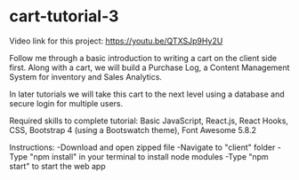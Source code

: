 # cart-tutorial-3


Video link for this project: https://youtu.be/QTXSJp9Hy2U

Follow me through a basic introduction to writing a cart on the client side first. Along with a cart, we will build a Purchase Log, a Content Management System for inventory and Sales Analytics.

 In later tutorials we will take this cart to the next level using a database and secure login for multiple users.
 
Required skills to complete tutorial: Basic JavaScript, React.js, React Hooks, CSS, Bootstrap 4 (using a Bootswatch theme), Font Awesome 5.8.2

Instructions: -Download and open zipped file -Navigate to "client" folder -Type "npm install" in your terminal to install node modules -Type "npm start" to start the web app
